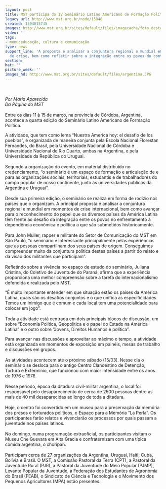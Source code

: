 ```yaml
---
layout: post
title: MST participa do IV Seminário Latino Americano de Formação Política
legacy_url: http://www.mst.org.br/node/15848
created: 1394815745
images: http://www.mst.org.br/sites/default/files/imagecache/foto_destaque/argentina.JPG
video: ''
tags:
- menu:educação, cultura e comunicação
type: news
support_line: 'A proposta é analisar a conjuntura regional e mundial em  momentos
  de crise, bem como refletir sobre a integração entre os povos do continente. '
section: 
hat: ''
picture_week: ''
images_hd: http://www.mst.org.br/sites/default/files/argentina.JPG
---
```

<p><br><em><br>Por Maria Aparecida<br>Da Página do MST</em><br><br>Entre os dias 11 à 15 de março, na província de Córdoba, Argentina, acontece a quarta edição do Seminário Latino Americano de Formação Política. </p><p>A atividade, que tem como lema “Nuestra America hoy: el desafio de los pueblos”, é organizada de maneira conjunta pela Escola Nacional Florestan Fernandes, do Brasil, pela Universidade Nacional de Córdoba e Universidade Nacional de Rio Cuarto, ambas na Argentina, e pela Universidade da República do Uruguai.<br><br>Segundo a organização do evento, em material distribuído no credenciamento, “o seminário é um espaço de formação e articulação de e para as organizações sociais, territoriais, estudantis e de trabalhadores do campo popular de nosso continente, junto às universidades públicas da Argentina e Uruguai”.<br><br>Desde sua primeira edição, o seminário se realiza em forma de rodízio nos países que o organizam. A principal proposta é analisar a conjuntura regional e mundial em momentos de crise internacional, bem como avançar para o reconhecimento do papel que os diversos países da América Latina têm frente ao desafio da integração entre os povos no enfrentamento à dependência econômica e política a que são submetidos historicamente.<br><br>Para John Muller, rapper e militante do Setor de Comunicação do MST em São Paulo, “o seminário é interessante principalmente pelas experiências que as pessoas compartilham dos seus países de origem. Conseguimos compreender muito da conjuntura política destes países a partir do relato e da visão dos militantes que participam”.<br><br>Refletindo sobre a vivência no espaço de estudo do seminário, Juliana Cristina, do Coletivo de Juventude do Paraná, afirma que a experiência proporciona uma melhor compreensão sobre a tarefa do internacionalismo defendida e realizada pelo MST. </p><p>“É muito importante entender em que situação estão os países da América Latina, quais são os desafios conjuntos e o que unifica as especificidades. Temos um inimigo que é comum e cada local tem uma potencialidade para colocar em jogo”.<br><br>Toda a atividade está centrada em dois principais blocos de discussão, um sobre “Economia Política, Geopolítica e o papel do Estado na América Latina” e o outro sobre “Jovens, Direitos Humanos e política”. </p><p>Para avançar nas discussões e aproveitar ao máximo o tempo, a atividade está organizada em momentos de exposição em painéis, mesas de trabalho e discussões em grupos.<br><br>As atividades acontecem até o próximo sábado (15/03). Nesse dia o seminário se desloca para o antigo Centro Clandestino de Detenção, Tortura e Extermínio, que funcionou com maior intensidade entre os anos de 1976 e 1978. <br><br>Nesse período, época da ditadura civil-militar argentina, o local foi responsável pelo desaparecimento de cerca de 2500 pessoas dentre as mais de 40 mil desaparecidas ao longo de toda a ditadura. <br><br>Hoje, o centro foi convertido em um museu para a preservação da memória dos presos e torturados políticos, o Espaço para a Memória “La Perla”. Os participantes farão relatos e vivenciarão os processos por quais passam a juventude nos países latinos.<br><br>No domingo, numa programação extraoficial, os participantes visitam o Museu Che Guevara em Alta Gracia e confraternizam com uma típica comida argentina, o choripan.<br><br>Participam cerca de 27 organizações da Argentina, Uruguai, Haiti, Cuba, Bolívia e Brasil. O MST, a Comissão Pastoral da Terra (CPT), a Pastoral da Juventude Rural (PJR), a Pastoral da Juventude do Meio Popular (PJMP), Levante Popular da Juventude, a Federação dos Estudantes de Agronomia do Brasil (FEAB), o Sindicato de Ciência e Tecnologia e o Movimento dos Pequenos Agricultores (MPA) estão presentes.<br>&nbsp;</p>
